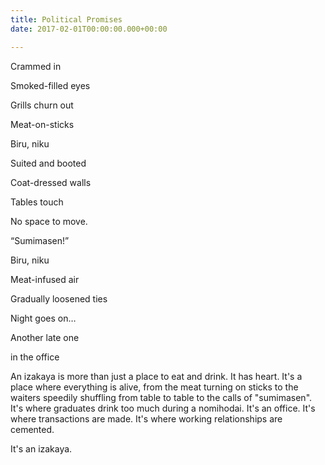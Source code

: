 ```yaml
---
title: Political Promises
date: 2017-02-01T00:00:00.000+00:00

---
```

Crammed in

Smoked-filled eyes

Grills churn out

Meat-on-sticks

Biru, niku

Suited and booted

Coat-dressed walls

Tables touch

No space to move.

“Sumimasen!”

Biru, niku

Meat-infused air

Gradually loosened ties

Night goes on…

Another late one

in the office

An izakaya is more than just a place to eat and drink. It has heart. It's a place where everything is alive, from the meat turning on sticks to the waiters speedily shuffling from table to table to the calls of "sumimasen". It's where graduates drink too much during a nomihodai. It's an office. It's where transactions are made. It's where working relationships are cemented. 

It's an izakaya.